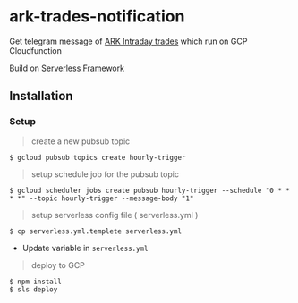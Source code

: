 # ark-trades-notification
Get telegram message of [ARK Intraday trades](https://ark-funds.com/trade-notifications) which run on GCP Cloudfunction

Build on [Serverless Framework](https://www.serverless.com/)



## Installation

### Setup

> create a new pubsub topic

```shell
$ gcloud pubsub topics create hourly-trigger
```

> setup schedule job for the pubsub topic

```shell
$ gcloud scheduler jobs create pubsub hourly-trigger --schedule "0 * * * *" --topic hourly-trigger --message-body "1"
```

> setup serverless config file ( serverless.yml )

```shell
$ cp serverless.yml.templete serverless.yml
```

- Update variable in `serverless.yml`

> deploy to GCP
```shell
$ npm install
$ sls deploy
```